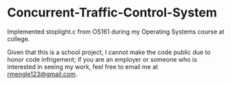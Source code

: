 # Concurrent-Traffic-Control-System
Implemented stoplight.c from OS161 during my Operating Systems course at college. 

Given that this is a school project, I cannot make the code public due to honor code infrigement; if you are an employer or someone who is interested in seeing my work, feel free to email me at rmengle123@gmail.com. 
